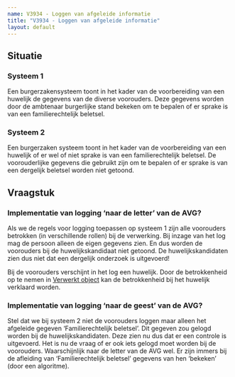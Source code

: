 ```yaml
---
name: V3934 - Loggen van afgeleide informatie
title: "V3934 - Loggen van afgeleide informatie"
layout: default
---
```

## Situatie
### Systeem 1
Een burgerzakensysteem toont in het kader van de voorbereiding van een huwelijk de gegevens van de diverse voorouders. Deze gegevens worden door de ambtenaar burgerlijke stand bekeken om te bepalen of er sprake is van een familierechtelijk beletsel.

### Systeem 2
Een burgerzaken systeem toont in het kader van de voorbereiding van een huwelijk of er wel of niet sprake is van een familierechtelijk beletsel. De voorouderlijke gegevens die gebruikt zijn om te bepalen of er sprake is van een dergelijk beletsel worden niet getoond.

## Vraagstuk
### Implementatie van logging ‘naar de letter’ van de AVG?
Als we de regels voor logging toepassen op systeem 1 zijn alle voorouders betrokken (in verschillende rollen) bij de verwerking. Bij inzage van het log mag de persoon alleen de eigen gegevens zien. En dus worden de voorouders bij de huwelijkskandidaat niet getoond. De huwelijkskandidaten zien dus niet dat een dergelijk onderzoek is uitgevoerd!

Bij de voorouders verschijnt in het log een huwelijk. Door de betrokkenheid op te nemen in [Verwerkt object](../../../gegevenswoordenboek/objecttypen/Verwerkt_object.md) kan de betrokkenheid bij het huwelijk verklaard worden.

### Implementatie van logging ‘naar de geest’ van de AVG?
Stel dat we bij systeem 2 niet de voorouders loggen maar alleen het afgeleide gegeven ‘Familierechtelijk beletsel’. Dit gegeven zou gelogd worden bij de huwelijkskandidaten. Deze zien nu dus dat er een controle is uitgevoerd. Het is nu de vraag of er ook iets gelogd moet worden bij de voorouders. Waarschijnlijk naar de letter van de AVG wel. Er zijn immers bij de afleiding van ‘Familierechtelijk beletsel’ gegevens van hen ‘bekeken’ (door een algoritme).

